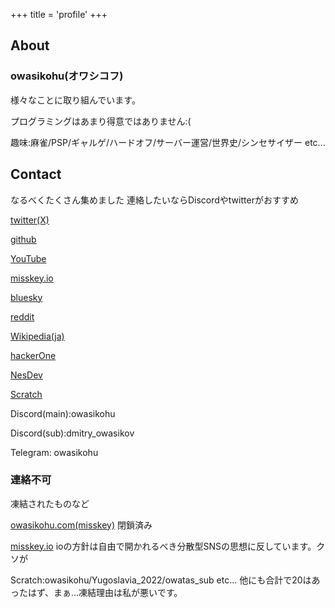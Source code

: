 +++
title = 'profile'
+++

## About

### owasikohu(オワシコフ)

様々なことに取り組んでいます。

プログラミングはあまり得意ではありません:(

趣味:麻雀/PSP/ギャルゲ/ハードオフ/サーバー運営/世界史/シンセサイザー etc...

## Contact

なるべくたくさん集めました 連絡したいならDiscordやtwitterがおすすめ

[twitter(X)](https://x.com/owasikohu)

[github](https://github.com/owasikohu)

[YouTube](https://www.youtube.com/@owasikohu)

[misskey.io](https://misskey.io/@owasikov)

[bluesky](https://bsky.app/profile/owasikohu.bsky.social)

[reddit](https://www.reddit.com/user/owasikohu/)

[Wikipedia(ja)](https://ja.wikipedia.org/wiki/%E5%88%A9%E7%94%A8%E8%80%85:Owaskohu)

[hackerOne](https://hackerone.com/owasikohu?type=user)

[NesDev](https://forums.nesdev.org/memberlist.php?mode=viewprofile&u=35634)

[Scratch](https://scratch.mit.edu/users/owatas/)

Discord(main):owasikohu

Discord(sub):dmitry_owasikov

Telegram: owasikohu

### 連絡不可

凍結されたものなど

[owasikohu.com(misskey)](https://owasikohu.com/@owasikohu) 閉鎖済み

[misskey.io](https://misskey.io/@owasikohu) ioの方針は自由で開かれるべき分散型SNSの思想に反しています。クソが

Scratch:owasikohu/Yugoslavia_2022/owatas_sub etc... 他にも合計で20はあったはず、まぁ...凍結理由は私が悪いです。
